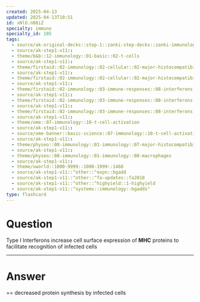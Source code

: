 ```yaml
---
created: 2025-04-13
updated: 2025-04-13T10:51
id: xNlO.n08iZ
specialty: immuno
specialty_id: 185
tags:
  - source/ak-original-decks::step-1::zanki-step-decks::zanki-immunology-+-general-pathology::immunology
  - source/ak-step1-v11::
  - theme/b&b::12-immunology::01-basic::02-t-cells
  - source/ak-step1-v11::
  - theme/firstaid::02-immunology::02-cellular::02-major-histocompatibility-complex-i-&-ii
  - source/ak-step1-v11::
  - theme/firstaid::02-immunology::02-cellular::02-major-histocompatibility-complex-i-&-ii::*basics
  - source/ak-step1-v11::
  - theme/firstaid::02-immunology::03-immune-responses::08-interferons
  - source/ak-step1-v11::
  - theme/firstaid::02-immunology::03-immune-responses::08-interferons::ifn-a
  - source/ak-step1-v11::
  - theme/firstaid::02-immunology::03-immune-responses::08-interferons::ifn-b
  - source/ak-step1-v11::
  - theme/ome::07-immunology::10-t-cell-activation
  - source/ak-step1-v11::
  - source/ome-banner::basic-science::07-immunology::10-t-cell-activation
  - source/ak-step1-v11::
  - theme/physeo::08-immunology::01-immunology::07-major-histocompatibility-complexes
  - source/ak-step1-v11::
  - theme/physeo::08-immunology::01-immunology::08-macrophages
  - source/ak-step1-v11::
  - theme/uworld::1000-9999::1000-1999::1468
  - source/ak-step1-v11::^other::^expn::bgadd
  - source/ak-step1-v11::^other::^fa-updates::fa2018
  - source/ak-step1-v11::^other::^highyield::1-highyield
  - source/ak-step1-v11::^systems::immunology::bgadds"
type: flashcard
---
```


# Question
Type I Interferons increase cell surface expression of **MHC** proteins to facilitate recognition of infected cells

---

# Answer
== decreased protein synthesis by infected cells